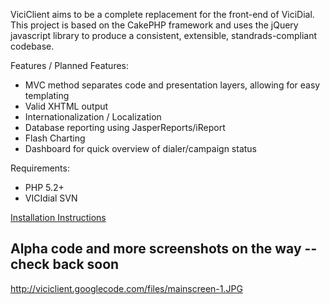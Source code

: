 ViciClient aims to be a complete replacement for the front-end of ViciDial. This project is based on the CakePHP framework and uses the jQuery javascript library to produce a consistent, extensible, standrads-compliant codebase.

Features / Planned Features:
  * MVC method separates code and presentation layers, allowing for easy templating
  * Valid XHTML output
  * Internationalization / Localization
  * Database reporting using JasperReports/iReport
  * Flash Charting
  * Dashboard for quick overview of dialer/campaign status


Requirements:
  * PHP 5.2+
  * VICIdial SVN

[Installation Instructions](Installation.md)

## Alpha code and more screenshots on the way -- check back soon ##
http://viciclient.googlecode.com/files/mainscreen-1.JPG